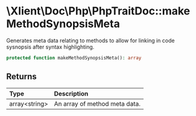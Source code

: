 # \\Xlient\\Doc\\Php\\PhpTraitDoc::makeMethodSynopsisMeta

Generates meta data relating to methods to allow for linking in code sysnopsis after syntax highlighting.

```php
protected function makeMethodSynopsisMeta(): array
```

## Returns

| Type | Description |
| :--- | :--- |
| array\<string\> | An array of method meta data. |